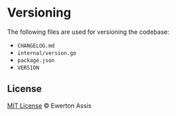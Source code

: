 # Versioning

The following files are used for versioning the codebase:

- `CHANGELOG.md`
- `internal/version.go`
- `package.json`
- `VERSION`

## License

[MIT License](http://earaujoassis.mit-license.org/) &copy; Ewerton Assis
